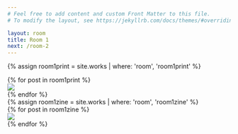 ```yaml
---
# Feel free to add content and custom Front Matter to this file.
# To modify the layout, see https://jekyllrb.com/docs/themes/#overriding-theme-defaults

layout: room
title: Room 1
next: /room-2
---
```


<div id="room1prints"></div>


{% assign room1print = site.works | where: 'room', 'room1print' %}

<div class="prints room1 flex-row space-around">
  {% for post in room1print %}
  <div class="print product hvr-hang">
   <a href="{{site.baseurl}}{{post.url}}"><img src="{{site.baseurl}}/img/products/{{post.img1}}"></a>
</div>
  {% endfor %}
</div>

<div id="room1zines" class="full-width">
{% assign room1zine = site.works | where: 'room', 'room1zine' %}

<div class="zines room1 flex-row space-around">
  {% for post in room1zine %}
   <div class="zine product hvr-buzz">
  	 <a href="{{site.baseurl}}{{post.url}}"><img src="{{site.baseurl}}/img/products/{{post.img1}}"></a>
</div>
  {% endfor %}
</div>
</div>
